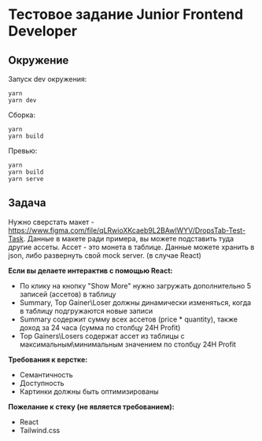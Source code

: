 # Тестовое задание Junior Frontend Developer

## Окружение

Запуск dev окружения:

```
yarn
yarn dev
```

Сборка:

```
yarn
yarn build
```

Превью:

```
yarn
yarn build
yarn serve
```

## Задача

Нужно сверстать макет -
https://www.figma.com/file/qLRwioXKcaeb9L2BAwlWYV/DropsTab-Test-Task. Данные в
макете ради примера, вы можете подставить туда другие ассеты. Ассет - это монета
в таблице. Данные можете хранить в json, либо развернуть свой mock server. (в
случае React)

**Если вы делаете интерактив с помощью React:**

- По клику на кнопку "Show More" нужно загружать дополнительно 5 записей
  (ассетов) в таблицу
- Summary, Top Gainer\Loser должны динамически изменяться, когда в таблицу
  подгружаются новые записи
- Summary содержит сумму всех ассетов (price * quantity), также доход за 24 часа
  (сумма по столбцу 24H Profit)
- Top Gainers\Losers содержат ассет из таблицы с максимальным\минимальным
  значением по столбцу 24H Profit

**Требования к верстке:**

- Cемантичность
- Доступность
- Картинки должны быть оптимизированы

**Пожелание к стеку (не является требованием):**

- React
- Tailwind.css
